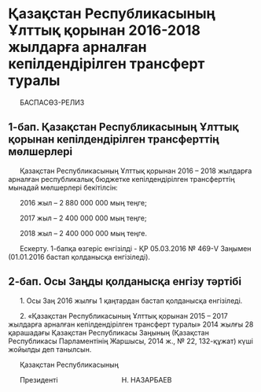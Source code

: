 # Қазақстан Республикасының Ұлттық қорынан 2016-2018 жылдарға арналған кепілдендірілген трансферт туралы

      БАСПАСӨЗ-РЕЛИЗ

## 1-бап. Қазақстан Республикасының Ұлттық қорынан кепілдендірілген трансферттің мөлшерлері

      Қазақстан Республикасының Ұлттық қорынан 2016 – 2018 жылдарға арналған республикалық бюджетке кепілдендірілген трансферттің мынадай мөлшерлері бекітілсін:

      2016 жыл – 2 880 000 000 мың теңге;

      2017 жыл – 2 400 000 000 мың теңге;

      2018 жыл – 2 400 000 000 мың теңге.

      Ескерту. 1-бапқа өзгеріс енгізілді - ҚР 05.03.2016 № 469-V Заңымен (01.01.2016 бастап қолданысқа енгізіледі).

## 2-бап. Осы Заңды қолданысқа енгізу тәртібі

      1. Осы Заң 2016 жылғы 1 қаңтардан бастап қолданысқа енгізіледі.

      2. «Қазақстан Республикасының Ұлттық қорынан 2015 – 2017 жылдарға арналған кепілдендірілген трансферт туралы» 2014 жылғы 28 қарашадағы Қазақстан Республикасы Заңының (Қазақстан Республикасы Парламентiнiң Жаршысы, 2014 ж., № 22, 132-құжат) күші жойылды деп танылсын.

      Қазақстан Республикасының

      Президенті                                 Н. НАЗАРБАЕВ

